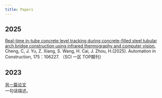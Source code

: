 ```yaml
---
title: Papers
---
```


## 2025
[Real-time in-tube concrete level tracking during concrete-filled steel tubular arch bridge construction using infrared thermography and computer vision.](https://your-paper-url.com)  
Cheng, C, J. Yu, Z. Xiang, S. Wang, H. Cai, J. Zhou, H.(2025). Automation in Construction, 175：106227. （SCI 一区 TOP期刊）

## 2023
[另一篇论文](https://your-paper-url.com)  
一句话描述。
